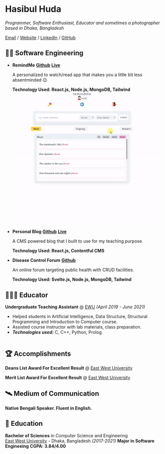 # Hasibul Huda

_Programmer, Software Enthusiast, Educator and sometimes a photographer based in Dhaka, Bangladesh_ <br>

[Email](mailto:hasibulhuda1@gmail.com) / [Website](https://hasib-personal-blog.netlify.app/) / [LinkedIn](https://www.linkedin.com/in/hasibul-huda-2042ba159/) / [GitHub](https://github.com/Hasib-cirkut)

## 👨‍💻 Software Engineering

- **RemindMe**
**[Github](https://github.com/Hasib-cirkut/remindme)** **[Live](https://remindme.vercel.app/main)**

    A personalized to watch/read app that makes you a little bit less absentminded 😉

    **Technology Used: React.js, Node.js, MongoDB, Tailwind**
    ![remindme live gif](remindme.gif)
    
- **Personal Blog**
**[Github](https://github.com/Hasib-cirkut/personal-blog)** **[Live](https://hasib-personal-blog.netlify.app/)**

    A CMS powered blog that I built to use for my teaching purpose.

    **Technology Used: React.js, Contentful CMS**
    
- **Disease Control Forum**
**[Github](https://github.com/Hasib-cirkut/personal-blog)**

    An online forum targeting public health with CRUD facilities.

    **Technology Used: Svelte.js, Node.js, MongoDB, Tailwind**

## 👨🏽‍🏫 Educator
**Undergraduate Teaching Assistant** @ [EWU](https://www.ewubd.edu/) _(April 2019 - June 2021)_ <br>
  - Helped students in Artificial Intelligence, Data Structure, Structural
Programming and Introduction to Computer course.
  - Assisted course instructor with lab materials, class preparation.
  - **_Technologies used:_** C, C++, Python, Prolog
<br><br>

## 🏆 Accomplishments

**Deans List Award For Excellent Result** @ [East West University](https://www.ewubd.edu/)

**Merit List Award For Excellent Result** @ [East West University](https://www.ewubd.edu/)

## 🛰️ Medium of Communication

**Native Bengali Speaker. Fluent in English.**

## 🏫 Education
**Bachelor of Sciences** in Computer Science and Engineering<br>
[East West University](https://www.ewubd.edu/) - Dhaka, Bangladesh _(2017-2021)_
**Major in Software Engineeing**
**CGPA: 3.84/4.00**

